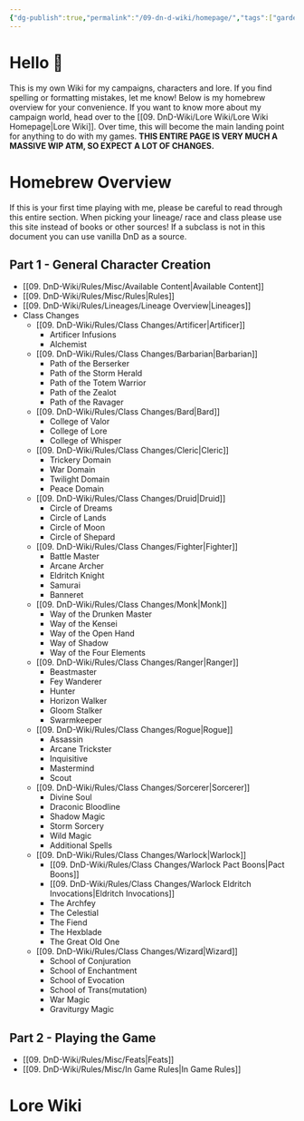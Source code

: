 ```yaml
---
{"dg-publish":true,"permalink":"/09-dn-d-wiki/homepage/","tags":["gardenEntry"]}
---
```



# Hello 🦄
This is my own Wiki for my campaigns, characters and lore. If you find spelling or formatting mistakes, let me know! 
Below is my homebrew overview for your convenience. 
If you want to know more about my campaign world, head over to the [[09. DnD-Wiki/Lore Wiki/Lore Wiki Homepage\|Lore Wiki]].
Over time, this will become the main landing point for anything to do with my games. 
**THIS ENTIRE PAGE IS VERY MUCH A MASSIVE WIP ATM, SO EXPECT A LOT OF CHANGES.**
# Homebrew Overview
If this is your first time playing with me, please be careful to read through this entire section. 
When picking your lineage/ race and class please use this site instead of books or other sources! If a subclass is not in this document you can use vanilla DnD as a source.
## Part 1 - General Character Creation
- [[09. DnD-Wiki/Rules/Misc/Available Content\|Available Content]] 
- [[09. DnD-Wiki/Rules/Misc/Rules\|Rules]]
- [[09. DnD-Wiki/Rules/Lineages/Lineage Overview\|Lineages]]
- Class Changes
	- [[09. DnD-Wiki/Rules/Class Changes/Artificer\|Artificer]]
		- Artificer Infusions
		- Alchemist
	- [[09. DnD-Wiki/Rules/Class Changes/Barbarian\|Barbarian]]
		- Path of the Berserker 
		- Path of the Storm Herald
		- Path of the Totem Warrior
		- Path of the Zealot
		- Path of the Ravager
	- [[09. DnD-Wiki/Rules/Class Changes/Bard\|Bard]]
		- College of Valor
		- College of Lore
		- College of Whisper
	- [[09. DnD-Wiki/Rules/Class Changes/Cleric\|Cleric]]
		- Trickery Domain
		- War Domain
		- Twilight Domain
		- Peace Domain
	- [[09. DnD-Wiki/Rules/Class Changes/Druid\|Druid]]
		- Circle of Dreams
		- Circle of Lands
		- Circle of Moon
		- Circle of Shepard
	- [[09. DnD-Wiki/Rules/Class Changes/Fighter\|Fighter]]
		- Battle Master
		- Arcane Archer
		- Eldritch Knight
		- Samurai
		- Banneret
	- [[09. DnD-Wiki/Rules/Class Changes/Monk\|Monk]]
		- Way of the Drunken Master
		- Way of the Kensei
		- Way of the Open Hand
		- Way of Shadow
		- Way of the Four Elements
	- [[09. DnD-Wiki/Rules/Class Changes/Ranger\|Ranger]]
		- Beastmaster
		- Fey Wanderer
		- Hunter
		- Horizon Walker
		- Gloom Stalker
		- Swarmkeeper
	- [[09. DnD-Wiki/Rules/Class Changes/Rogue\|Rogue]]
		- Assassin
		- Arcane Trickster
		- Inquisitive
		- Mastermind
		- Scout
	- [[09. DnD-Wiki/Rules/Class Changes/Sorcerer\|Sorcerer]]
		- Divine Soul
		- Draconic Bloodline
		- Shadow Magic
		- Storm Sorcery
		- Wild Magic
		- Additional Spells
	- [[09. DnD-Wiki/Rules/Class Changes/Warlock\|Warlock]]
		- [[09. DnD-Wiki/Rules/Class Changes/Warlock Pact Boons\|Pact Boons]]
		- [[09. DnD-Wiki/Rules/Class Changes/Warlock Eldritch Invocations\|Eldritch Invocations]]
		- The Archfey
		- The Celestial
		- The Fiend
		- The Hexblade
		- The Great Old One
	- [[09. DnD-Wiki/Rules/Class Changes/Wizard\|Wizard]]
		- School of Conjuration
		- School of Enchantment
		- School of Evocation
		- School of Trans(mutation)
		- War Magic
		- Graviturgy Magic 

## Part 2 - Playing the Game
- [[09. DnD-Wiki/Rules/Misc/Feats\|Feats]]
- [[09. DnD-Wiki/Rules/Misc/In Game Rules\|In Game Rules]]

# Lore Wiki



